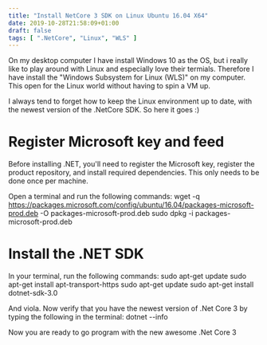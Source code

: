 ```yaml
---
title: "Install NetCore 3 SDK on Linux Ubuntu 16.04 X64"
date: 2019-10-28T21:58:09+01:00
draft: false
tags: [ ".NetCore", "Linux", "WLS" ]
---
```


On my desktop computer I have install Windows 10 as the OS, but i really like to play around with Linux and especially love their termials.
Therefore I have install the "Windows Subsystem for Linux (WLS)" on my computer. This open for the Linux world without having to spin a VM up.

I always tend to forget how to keep the Linux environment up to date, with the newest version of the .NetCore SDK.
So here it goes :)

# Register Microsoft key and feed
Before installing .NET, you'll need to register the Microsoft key, register the product repository, and install required dependencies. This only needs to be done once per machine.

Open a terminal and run the following commands:
wget -q https://packages.microsoft.com/config/ubuntu/16.04/packages-microsoft-prod.deb -O packages-microsoft-prod.deb
sudo dpkg -i packages-microsoft-prod.deb

# Install the .NET SDK
In your terminal, run the following commands:
sudo apt-get update
sudo apt-get install apt-transport-https
sudo apt-get update
sudo apt-get install dotnet-sdk-3.0

And viola. Now verify that you have the newest version of .Net Core 3 by typing the following in the terminal:
dotnet --info

Now you are ready to go program with the new awesome .Net Core 3
